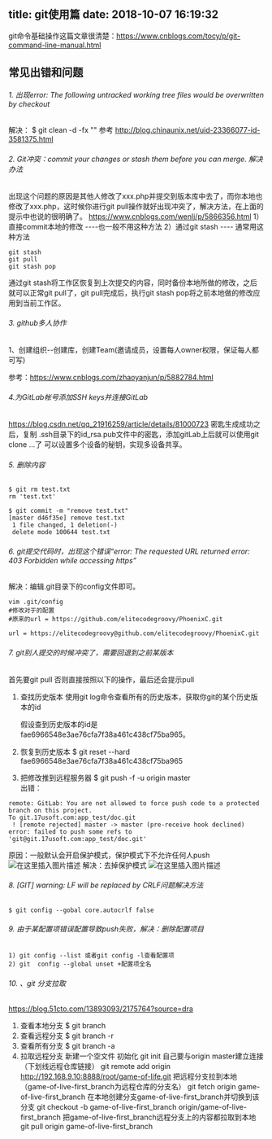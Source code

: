 title: git使用篇
date: 2018-10-07 16:19:32
---
git命令基础操作这篇文章很清楚：https://www.cnblogs.com/tocy/p/git-command-line-manual.html
## 常见出错和问题

###### 1.  出现error: The following untracked working tree files would be overwritten by checkout
解决： $ git clean -d -fx ""
参考   http://blog.chinaunix.net/uid-23366077-id-3581375.html
###### 2. Git冲突：commit your changes or stash them before you can merge. 解决办法
出现这个问题的原因是其他人修改了xxx.php并提交到版本库中去了，而你本地也修改了xxx.php，这时候你进行git pull操作就好出现冲突了，解决方法，在上面的提示中也说的很明确了。
https://www.cnblogs.com/wenlj/p/5866356.html
1）直接commit本地的修改 ----也一般不用这种方法
2）通过git stash  ---- 通常用这种方法

	git stash
	git pull
	git stash pop
通过git stash将工作区恢复到上次提交的内容，同时备份本地所做的修改，之后就可以正常git pull了，git pull完成后，执行git stash pop将之前本地做的修改应用到当前工作区。

###### 3. github多人协作
1、创建组织--创建库，创建Team(邀请成员，设置每人owner权限，保证每人都可写)


参考：https://www.cnblogs.com/zhaoyanjun/p/5882784.html

###### 4.为GitLab帐号添加SSH keys并连接GitLab
https://blog.csdn.net/qq_21916259/article/details/81000723
密匙生成成功之后，复制 .ssh目录下的id_rsa.pub文件中的密匙，添加gitLab上后就可以使用git clone ...了
可以设置多个设备的秘钥，实现多设备共享。
###### 5. 删除内容
  ```
  $ git rm test.txt
  rm 'test.txt'

  $ git commit -m "remove test.txt"
  [master d46f35e] remove test.txt
   1 file changed, 1 deletion(-)
   delete mode 100644 test.txt
  ```
###### 6. git提交代码时，出现这个错误“error: The requested URL returned error: 403 Forbidden while accessing https”

   解决：编辑.git目录下的config文件即可。

  ```
  vim .git/config
  #修改对于的配置
  #原来的url = https://github.com/elitecodegroovy/PhoenixC.git

  url = https://elitecodegroovy@github.com/elitecodegroovy/PhoenixC.git
```
###### 7. git别人提交的时候冲突了，需要回退到之前某版本

   首先要git pull 否则直接按照以下的操作，最后还会提示pull

  1. 查找历史版本
       使用git log命令查看所有的历史版本，获取你git的某个历史版本的id

       假设查到历史版本的id是fae6966548e3ae76cfa7f38a461c438cf75ba965。

  2. 恢复到历史版本
        $ git reset --hard fae6966548e3ae76cfa7f38a461c438cf75ba965
  3. 把修改推到远程服务器
           $ git push -f -u origin master  
  出错：
```
remote: GitLab: You are not allowed to force push code to a protected branch on this project.
To git.17usoft.com:app_test/doc.git
 ! [remote rejected] master -> master (pre-receive hook declined)
error: failed to push some refs to 'git@git.17usoft.com:app_test/doc.git'
```
原因：一般默认会开启保护模式，保护模式下不允许任何人push
![在这里插入图片描述](https://img-blog.csdnimg.cn/2019041712030931.png?x-oss-process=image/watermark,type_ZmFuZ3poZW5naGVpdGk,shadow_10,text_aHR0cHM6Ly9ibG9nLmNzZG4ubmV0L3N1cGVyX2NoZW5seQ==,size_16,color_FFFFFF,t_70)
解决：去掉保护模式
![在这里插入图片描述](https://img-blog.csdnimg.cn/20190417120340626.png)

###### 8. [GIT] warning: LF will be replaced by CRLF问题解决方法

```
$ git config --gobal core.autocrlf false
```
###### 9. 由于某配置项错误配置导致push失败，解决：删除配置项目

    1) git config --list 或者git config -l查看配置项
    2) git  config --global unset +配置项全名
  
   ###### 10. 、git 分支拉取
   https://blog.51cto.com/13893093/2175764?source=dra
1. 查看本地分支
   $ git branch
2. 查看远程分支
$ git branch -r
3. 查看所有分支
$ git branch -a
4. 拉取远程分支
  新建一个空文件
初始化 git init
自己要与origin master建立连接（下划线远程仓库链接）
git remote add origin http://192.168.9.10:8888/root/game-of-life.git
把远程分支拉到本地（game-of-live-first_branch为远程仓库的分支名）
git fetch origin game-of-live-first_branch
在本地创建分支game-of-live-first_branch并切换到该分支
git checkout -b game-of-live-first_branch origin/game-of-live-first_branch
把game-of-live-first_branch远程分支上的内容都拉取到本地
git pull origin game-of-live-first_branch